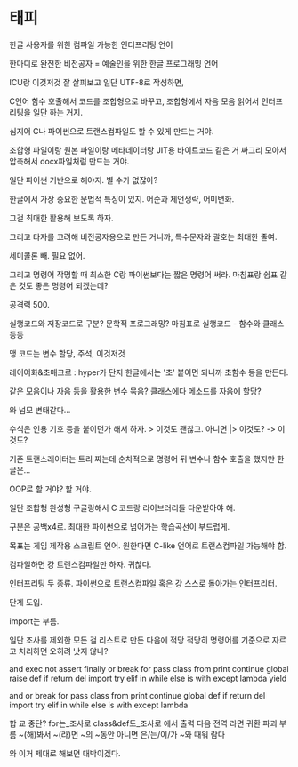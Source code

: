 태피
===

한글 사용자를 위한 컴파일 가능한 인터프리팅 언어


한마디로 완전한 비전공자 = 예술인을 위한 한글 프로그래밍 언어


ICU랑 이것저것 잘 살펴보고 일단 UTF-8로 작성하면, 

C언어 함수 호출해서 코드를 조합형으로 바꾸고, 조합형에서 자음 모음 읽어서
인터프리팅을 일단 하는 거지.

심지어 C나 파이썬으로 트랜스컴파일도 할 수 있게 만드는 거야.

조합형 파일이랑 원본 파일이랑 메타데이터랑 JIT용 바이트코드 같은 거 싸그리
모아서 압축해서 docx파일처럼 만드는 거야.

일단 파이썬 기반으로 해야지. 별 수가 없잖아?

한글에서 가장 중요한 문법적 특징이 있지.
어순과 체언생략, 어미변화.

그걸 최대한 활용해 보도록 하자.

그리고 타자를 고려해 비전공자용으로 만든 거니까, 특수문자와 괄호는 최대한 줄여.

세미콜론 빼. 필요 없어.

그리고 명령어 작명할 때 최소한 C랑 파이썬보다는 짧은 명령어 써라.
마침표랑 쉼표 같은 것도 좋은 명령어 되겠는데?


공격력 500.

실행코드와 저장코드로 구분? 문학적 프로그래밍?
마침표로 실행코드 - 함수와 클래스 등등

맹 코드는 변수 할당, 주석, 이것저것

레이어화&초매크로 : hyper가 단지 한글에서는 '초' 붙이면 되니까 초함수 등을 만든다.

같은 모음이나 자음 등을 활용한 변수 묶음? 클래스에다 메소드를 자음에 할당?

와 넘모 변태같다...

수식은 인용 기호 등을 붙이던가 해서 하자. > 이것도 괜찮고. 아니면 |> 이것도? -> 이것도?


기존 트랜스래이터는 트리 짜는데 순차적으로 명령어 뒤 변수나 함수 호출을 했지만 한글은...

OOP로 할 거야? 할 거야.



일단 조합형 완성형 구글링해서 C 코드랑 라이브러리들 다운받아야 해.

구분은 공백x4로. 최대한 파이썬으로 넘어가는 학습곡선이 부드럽게.

목표는 게임 제작용 스크립트 언어. 원한다면 C-like 언어로 트랜스컴파일 가능해야 함.

컴파일하면 걍 트랜스컴파일만 하자. 귀찮다.

인터프리팅 두 종류. 파이썬으로 트랜스컴파일 혹은 걍 스스로 돌아가는 인터프리터.

단계 도입. 

import는 부름.

일단 조사를 제외한 모든 걸 리스트로 만든 다음에 적당 적당히 명령어를 기준으로 자르고 처리하면 오히려 낫지 않나?

and	exec	not
assert	finally	or
break	for	pass
class	from	print
continue	global	raise
def	if	return
del	import	try
elif	in	while
else	is	with
except	lambda	yield


and or break for pass class from print continue global def if return del import try elif in while else is with except lambda

합 교  중단? for는_조사로 class&def도_조사로 에서 출력 다음 전역 라면 귀환 파괴 부름 ~(해)봐서 ~(라)면 ~의 ~동안 아니면 은/는/이/가 ~와 때워 람다

와 이거 제대로 해보면 대박이겠다.